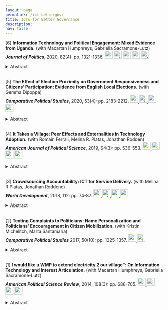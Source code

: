 ```yaml
---
layout: page
permalink: /ict-bettergov/
title: ICTs for Better Governance
description: 
nav: false
---
```




<!---2020 Paper #1--->
[6] **Information Technology and Political Engagement: Mixed Evidence from Uganda.** (with Macartan Humphreys, Gabriella Sacramone-Lutz)   
***Journal of Politics***, 2020, 82(4): pp. 1321-1336.
<a href="https://www.journals.uchicago.edu/doi/10.1086/708339">
  <img alt="webpage" src="{{ site.baseurl }}/assets/img/webpage.png" alt="drawing" width="25"/>
</a>
<a href="/assets/pdf/2020_JoP_ICT_information_technology.pdf" target="_blank" rel="noopener noreferrer">
  <img alt="pdf" src="{{ site.baseurl }}/assets/img/pdf.png" alt="drawing" width="25"/>
</a>
<a href="/assets/pdf/2020_JoP_ICT_information_technology_appendix.pdf" target="_blank" rel="noopener noreferrer">
  <img alt="appendix" src="{{ site.baseurl }}/assets/img/appendix.png" alt="drawing" width="25"/>
</a>
<a href="https://dataverse.harvard.edu/dataset.xhtml?persistentId=doi:10.7910/DVN/GBR02C">
  <img alt="replication" src="{{ site.baseurl }}/assets/img/data.png" alt="drawing" width="25"/>
</a>
<a href="https://egap.org/resource/brief-49-information-technology-and-political-engagement-in-uganda/">
  <img alt="policybrief" src="{{ site.baseurl }}/assets/img/newspaper.png" alt="drawing" width="25"/>
</a>
<details>
  <summary>Abstract</summary>
This study integrates three related field experiments to learn about how information communications technology (ICT) innovations can affect who communicates with politicians. We implemented a nationwide experiment in Uganda following a smaller-scale framed field experiment that suggested that ICTs can lead to significant "flattening": marginalized populations used short message service (SMS) based communication at relatively higher rates compared to existing political communication channels. We find no evidence for these effects in the national experiment. Instead, participation rates are extremely low, and marginalized populations engage at especially low rates. We examine possible reasons for these differences between the more controlled and the scaled-up experiments. The evidence suggests that even when citizens have issues they want to raise, technological fixes to communication deficits can be easily undercut by structural weaknesses in political systems.
</details>

<br />



[5] **The Effect of Election Proximity on Government Responsiveness and Citizens’ Participation: Evidence from English Local Elections.** (with Gemma Dipoppa)   
***Comparative Political Studies***, 2020, 53(4): pp. 2183-2212.
<a href="https://journals.sagepub.com/eprint/GV3U7V9SCKVJJJJNZBHP/full">
  <img alt="webpage" src="{{ site.baseurl }}/assets/img/webpage.png" alt="drawing" width="25"/>
</a>
<a href="/assets/pdf/2020_CPS_ICT_the_effect_of_election_proximity.pdf" target="_blank" rel="noopener noreferrer">
  <img alt="pdf" src="{{ site.baseurl }}/assets/img/pdf.png" alt="drawing" width="25"/>
</a>
<a href="/assets/pdf/2020_CPS_ICT_the_effect_of_election_proximity_appendix.pdf" target="_blank" rel="noopener noreferrer">
  <img alt="appendix" src="{{ site.baseurl }}/assets/img/appendix.png" alt="drawing" width="25"/>
</a>
<a href="https://dataverse.harvard.edu/dataset.xhtml?persistentId=doi:10.7910/DVN/YDAS7N">
  <img alt="replication" src="{{ site.baseurl }}/assets/img/data.png" alt="drawing" width="25"/>
</a>
<details>
  <summary>Abstract</summary>
Does political engagement depend on government responsiveness? Identifying the drivers of political action is challenging because it requires disentangling instrumental from expressive motives for engagement and because government responsiveness is likely endogenous. We overcome the first challenge by studying citizens’ reporting of street-problems—a form of participation arguably driven by instrumental considerations. We overcome the second challenge by taking advantage of variation in local elections timing in England’s district authorities. We report three key results. First, local governments address requests faster in the months leading to elections. Second, street-problem reporting increases in (pre)electoral periods. Third, the increase in requests sent in preelection periods is driven by districts in which government responsiveness is higher. These findings show that, individuals consider expected benefits when choosing to undertake at least some instrumental forms of participation. Our results also underscore the importance of temporal factors that increase the perceived benefits of one’s political engagement.
</details>

<br />



[4] **It Takes a Village: Peer Effects and Externalities in Technology Adoption.** (with Romain Ferrali, Melina R. Platas, Jonathan Rodden)   
***American Journal of Political Science***, 2019, 64(3): pp. 536-553.
<a href="https://onlinelibrary.wiley.com/doi/full/10.1111/ajps.12471?campaign=wolearlyview">
  <img alt="webpage" src="{{ site.baseurl }}/assets/img/webpage.png" alt="drawing" width="25"/>
</a>
<a href="/assets/pdf/2019_AJPS_ICT_it_takes_a_village.pdf" target="_blank" rel="noopener noreferrer">
  <img alt="pdf" src="{{ site.baseurl }}/assets/img/pdf.png" alt="drawing" width="25"/>
</a>
<a href="/assets/pdf/2019_AJPS_ICT_it_takes_a_village_appendix.pdf" target="_blank" rel="noopener noreferrer">
  <img alt="appendix" src="{{ site.baseurl }}/assets/img/appendix.png" alt="drawing" width="25"/>
</a>
<a href="https://dataverse.harvard.edu/dataset.xhtml?persistentId=doi:10.7910/DVN/NOYBCQ">
  <img alt="replication" src="{{ site.baseurl }}/assets/img/data.png" alt="drawing" width="25"/>
</a>
<details>
  <summary>Abstract</summary>
Do social networks matter for the adoption of new forms of political participation? We develop a formal model showing that the quality of communication that takes place in social networks is central to understanding whether a community will adopt forms of political participation where benefits are uncertain and where there are positive externalities associated with participation. Early adopters may exaggerate benefits, leading others to discount information about the technology's value. Thus, peer effects are likely to emerge only when informal institutions support truthful communication. We collect social network data for 16 Ugandan villages where an innovative mobile-based reporting platform was introduced. Consistent with our model, we find variation across villages in the extent of peer effects on technology adoption, as well as evidence supporting additional observable implications. Impediments to social diffusion may help explain the varied uptake of new and increasingly common political communication technologies around the world.
</details>

<br />

[3] **Crowdsourcing Accountability: ICT for Service Delivery.** (with Melina R.Platas, Jonathan Roddenc)   
***World Development***, 2018, 112: pp. 74-87.
<a href="https://www.sciencedirect.com/science/article/pii/S0305750X18302286">
  <img alt="webpage" src="{{ site.baseurl }}/assets/img/webpage.png" alt="drawing" width="25"/>
</a>
<a href="/assets/pdf/2018_WD_ICT_crowdsourcing_accountability.pdf" target="_blank" rel="noopener noreferrer">
  <img alt="pdf" src="{{ site.baseurl }}/assets/img/pdf.png" alt="drawing" width="25"/>
</a>
<a href="/assets/pdf/2018_WD_ICT_crowdsourcing_accountability_appendix.pdf" target="_blank" rel="noopener noreferrer">
  <img alt="appendix" src="{{ site.baseurl }}/assets/img/appendix.png" alt="drawing" width="25"/>
</a>
<a href="https://dataverse.harvard.edu/dataset.xhtml?persistentId=doi:10.7910/DVN/FFBNBU">
  <img alt="replication" src="{{ site.baseurl }}/assets/img/data.png" alt="drawing" width="25"/>
</a>
<details>
  <summary>Abstract</summary>
We examine the effect on service delivery outcomes of a new information communication technology (ICT) platform that allows citizens to send free and anonymous messages to local government officials, thus reducing the cost and increasing the efficiency of communication about public services. In particular, we use a field experiment to assess the extent to which the introduction of this ICT platform improved monitoring by the district, effort by service providers, and inputs at service points in health, education and water in Arua District, Uganda. We find suggestive evidence of a short-term improvement in some education services, but these effects deteriorate by year two of the program, and we find little or no evidence of an effect on health and water services at any period. Despite relatively high levels of system uptake, enthusiasm of district officials, and anecdotal success stories, we find that relatively few messages from citizens provided specific, actionable information about service provision within the purview and resource constraints of district officials, and users were often discouraged by officials’ responses. Our findings suggest that for crowd-sourced ICT programs to move from isolated success stories to long-term accountability enhancement, the quality and specific content of reports and responses provided by users and officials is centrally important.
</details>

<br />


[2] **Texting Complaints to Politicians: Name Personalization and Politicians’ Encouragement in Citizen Mobilization.** (with Kristin Michelitch, Marta Santamaria)   
***Comparative Political Studies*** 2017, 50(10): pp. 1325-1357.
<a href="https://journals.sagepub.com/doi/abs/10.1177/0010414016666862">
  <img alt="webpage" src="{{ site.baseurl }}/assets/img/webpage.png" alt="drawing" width="25"/>
</a>
<a href="/assets/pdf/2017_CPS_ICT_texting_commplaints.pdf" target="_blank" rel="noopener noreferrer">
  <img alt="pdf" src="{{ site.baseurl }}/assets/img/pdf.png" alt="drawing" width="25"/>
</a>
<details>
  <summary>Abstract</summary>
Poor public service provision and government accountability is commonplace in low-income countries. Although mobile phone–based platforms have emerged to allow constituents to report service deficiencies to government officials, they have been plagued by low citizen participation. We question whether low participation may root in low political efficacy to politically participate. In the context of a text message–reporting platform in Uganda, we investigate the impact of adding efficacy-boosting language to mobilization texts —(a) citizen name personalization and (b) politician encouragement — on citizens’ willingness to report service deficiencies to politicians via text messages. Both treatments, designed to increase internal and external efficacy, respectively, have a large, positive effect on participation. The results are driven by traditionally less internally efficacious constituents (females) and less externally efficacious constituents (those represented by opposition party members), respectively.
</details>


<br />




[1] **I would like u WMP to extend electricity 2 our village": On Information Technology and Interest Articulation.** (with Macartan Humphreys, Gabriella Sacramone-Lutz)   
***American Political Science Review***, 2014, 108(3): pp. 688-705.
<a href="https://www.cambridge.org/core/journals/american-political-science-review/article/abs/i-wld-like-u-wmp-to-extend-electricity-2-our-village-on-information-technology-and-interest-articulation/2F7F012EED269B795DF642ECFC3830AC">
  <img alt="webpage" src="{{ site.baseurl }}/assets/img/webpage.png" alt="drawing" width="25"/>
</a>
<a href="/assets/pdf/2014_APSR_ICT_I_would_like_u_WMP.pdf" target="_blank" rel="noopener noreferrer">
  <img alt="pdf" src="{{ site.baseurl }}/assets/img/pdf.png" alt="drawing" width="25"/>
</a>
<a href="/assets/pdf/2014_APSR_ICT_I_would_like_u_WMP_appendix.pdf" target="_blank" rel="noopener noreferrer">
  <img alt="appendix" src="{{ site.baseurl }}/assets/img/appendix.png" alt="drawing" width="25"/>
</a>
<a href="https://dataverse.harvard.edu/dataset.xhtml?persistentId=doi:10.7910/DVN/27192">
  <img alt="replication" src="{{ site.baseurl }}/assets/img/data.png" alt="drawing" width="25"/>
</a>
<details>
  <summary>Abstract</summary>
How does access to information communication technology (ICT) affect who gets heard and what gets communicated to politicians? On the one hand, ICT can lower communication costs for poorer constituents; on the other, technological channels may be used disproportionately more by the already well connected. To assess the flattening effects of ICTs, we presented a representative sample of constituents in Uganda with an opportunity to send a text message to their representatives at one of three randomly assigned prices. Critically, and contrary to concerns that technological innovations benefit the privileged, we find evidence that ICT can lead to significant flattening: a greater share of marginalized populations use this channel compared to existing political communication channels. Price plays a more complex role. Subsidizing the full cost of messaging increases uptake by over 40%. Surprisingly however, subsidy-induced increases in uptake do not yield further flattening since free channels are not used at higher rates by more marginalized constituents.
</details>
